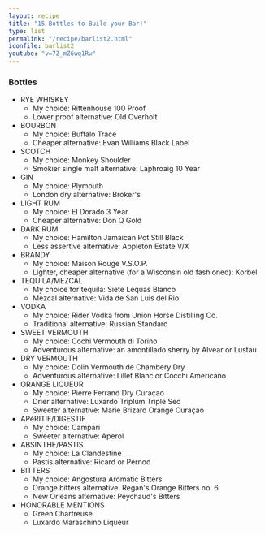 ```yaml
---
layout: recipe
title: "15 Bottles to Build your Bar!"
type: list
permalink: "/recipe/barlist2.html"
iconfile: barlist2
youtube: "v=7Z_mZ6wq1Rw"
---
```


### Bottles

- RYE WHISKEY
  - My choice: Rittenhouse 100 Proof
  - Lower proof alternative: Old Overholt
- BOURBON
  - My choice: Buffalo Trace
  - Cheaper alternative: Evan Williams Black Label
- SCOTCH
  - My choice: Monkey Shoulder
  - Smokier single malt alternative: Laphroaig 10 Year
- GIN
  - My choice: Plymouth
  - London dry alternative: Broker's
- LIGHT RUM
  - My choice: El Dorado 3 Year
  - Cheaper alternative: Don Q Gold
- DARK RUM
  - My choice: Hamilton Jamaican Pot Still Black
  - Less assertive alternative: Appleton Estate V/X
- BRANDY
  - My choice: Maison Rouge V.S.O.P.
  - Lighter, cheaper alternative (for a Wisconsin old fashioned): Korbel
- TEQUILA/MEZCAL
  - My choice for tequila: Siete Lequas Blanco
  - Mezcal alternative: Vida de San Luis del Rio
- VODKA
  - My choice: Rider Vodka from Union Horse Distilling Co.
  - Traditional alternative: Russian Standard
- SWEET VERMOUTH
  - My choice: Cochi Vermouth di Torino
  - Adventurous alternative: an amontillado sherry by Alvear or Lustau
- DRY VERMOUTH
  - My choice: Dolin Vermouth de Chambery Dry
  - Adventurous alternative: Lillet Blanc or Cocchi Americano
- ORANGE LIQUEUR
  - My choice: Pierre Ferrand Dry Cura&ccedil;ao
  - Drier alternative: Luxardo Triplum Triple Sec
  - Sweeter alternative: Marie Brizard Orange Cura&ccedil;ao
- AP&eacute;RITIF/DIGESTIF
  - My choice: Campari
  - Sweeter alternative: Aperol
- ABSINTHE/PASTIS
  - My choice: La Clandestine
  - Pastis alternative: Ricard or Pernod
- BITTERS
  - My choice: Angostura Aromatic Bitters
  - Orange bitters alternative: Regan's Orange Bitters no. 6
  - New Orleans alternative: Peychaud's Bitters
- HONORABLE MENTIONS
  - Green Chartreuse
  - Luxardo Maraschino Liqueur

    
<script type="application/ld+json">
{
  "@context": "https://schema.org",
  "@type": "Recipe",
  "author": "{{ page.author }}",
  "description": "{{ page.excerpt | strip_html | replace: '"', "'" }}",
  "image": "{% for ingredient in site.data[page.iconfile].images.ingredient limit: 1 %}{{ ingredient.url }}{% endfor %}",
  "recipeIngredient": [],
  "name": "{{ page.title }}",
  "recipeInstructions": "",
  "recipeYield": "1 cocktail"
}
</script>

    